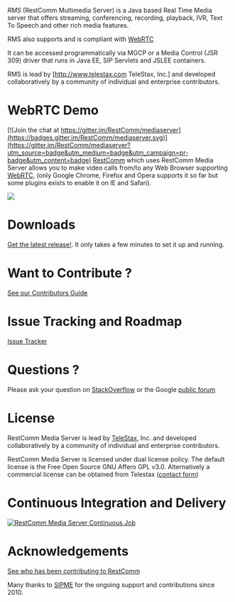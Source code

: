 *RMS* (RestComm Multimedia Server) is a Java based Real Time Media server that offers streaming, conferencing, recording, playback, IVR, Text To Speech and other rich media features.

RMS also supports and is compliant with [WebRTC](http://www.webrtc.org/)

It can be accessed programmatically via MGCP or a Media Control (JSR 309) driver that runs in Java EE, SIP Servlets and JSLEE containers.

RMS is lead by [http://www.telestax.com TeleStax, Inc.] and developed collaboratively by a community of individual and enterprise contributors.

WebRTC Demo
========

[![Join the chat at https://gitter.im/RestComm/mediaserver](https://badges.gitter.im/RestComm/mediaserver.svg)](https://gitter.im/RestComm/mediaserver?utm_source=badge&utm_medium=badge&utm_campaign=pr-badge&utm_content=badge)
[RestComm](https://github.com/RestComm/RestComm-Core) which uses RestComm Media Server allows you to make video calls from/to any Web Browser supporting [WebRTC](http://webrtc.org), (only Google Chrome, Firefox and Opera supports it so far but some plugins exists to enable it on IE and Safari).

![](http://telestax.wpengine.netdna-cdn.com/wp-content/uploads/2014/06/alice_and_bob_video_call.jpg)

Downloads
========
[Get the latest release!](https://github.com/RestComm/mediaserver/releases). It only takes a few minutes to set it up and running.

Want to Contribute ? 
========
[See our Contributors Guide](https://github.com/RestComm/restcomm/wiki/Contribute-to-RestComm)

Issue Tracking and Roadmap
========
[Issue Tracker](https://github.com/RestComm/mediaserver/issues)

Questions ?
========
Please ask your question on [StackOverflow](stackoverflow.com/questions/tagged/restcomm) or the Google [public forum](http://groups.google.com/group/restcomm)

License
========

RestComm Media Server is lead by [TeleStax](http://www.telestax.com/), Inc. and developed collaboratively by a community of individual and enterprise contributors.

RestComm Media Server is licensed under dual license policy. The default license is the Free Open Source GNU Affero GPL v3.0. Alternatively a commercial license can be obtained from Telestax ([contact form](http://www.telestax.com/contactus/#InquiryForm))

Continuous Integration and Delivery
========
[![RestComm Media Server Continuous Job](http://www.cloudbees.com/sites/default/files/Button-Built-on-CB-1.png)](https://mobicents.ci.cloudbees.com/job/Mobicents-MediaServer-2.x/)

Acknowledgements
========
[See who has been contributing to RestComm](http://www.telestax.com/opensource/acknowledgments/)

Many thanks to [SIPME](https://www.sipme.me/) for the ongoing support and contributions since 2010.
